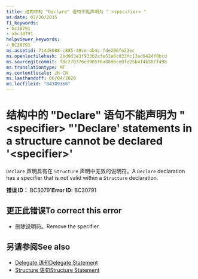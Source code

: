 ```yaml
---
title: 结构中的 "Declare" 语句不能声明为 " <specifier> "
ms.date: 07/20/2015
f1_keywords:
- bc30791
- vbc30791
helpviewer_keywords:
- BC30791
ms.assetid: 714d8088-c885-40ce-ab4c-fde296fe23ec
ms.openlocfilehash: 2bd9d3e3f933b2cfe51e6c033fc13ad9424f0bcd
ms.sourcegitcommit: f8c270376ed905f6a8896ce0fe25b4f4b38ff498
ms.translationtype: MT
ms.contentlocale: zh-CN
ms.lasthandoff: 06/04/2020
ms.locfileid: "84389366"
---
```

# <a name="declare-statements-in-a-structure-cannot-be-declared-specifier"></a><span data-ttu-id="d1cee-102">结构中的 "Declare" 语句不能声明为 " \<specifier> "</span><span class="sxs-lookup"><span data-stu-id="d1cee-102">'Declare' statements in a structure cannot be declared '\<specifier>'</span></span>
<span data-ttu-id="d1cee-103">`Declare` 声明具有在 `Structure` 声明中无效的说明符。</span><span class="sxs-lookup"><span data-stu-id="d1cee-103">A `Declare` declaration has a specifier that is not valid within a `Structure` declaration.</span></span>  
  
 <span data-ttu-id="d1cee-104">**错误 ID：** BC30791</span><span class="sxs-lookup"><span data-stu-id="d1cee-104">**Error ID:** BC30791</span></span>  
  
## <a name="to-correct-this-error"></a><span data-ttu-id="d1cee-105">更正此错误</span><span class="sxs-lookup"><span data-stu-id="d1cee-105">To correct this error</span></span>  
  
- <span data-ttu-id="d1cee-106">删除说明符。</span><span class="sxs-lookup"><span data-stu-id="d1cee-106">Remove the specifier.</span></span>  
  
## <a name="see-also"></a><span data-ttu-id="d1cee-107">另请参阅</span><span class="sxs-lookup"><span data-stu-id="d1cee-107">See also</span></span>

- [<span data-ttu-id="d1cee-108">Delegate 语句</span><span class="sxs-lookup"><span data-stu-id="d1cee-108">Delegate Statement</span></span>](../language-reference/statements/delegate-statement.md)
- [<span data-ttu-id="d1cee-109">Structure 语句</span><span class="sxs-lookup"><span data-stu-id="d1cee-109">Structure Statement</span></span>](../language-reference/statements/structure-statement.md)
